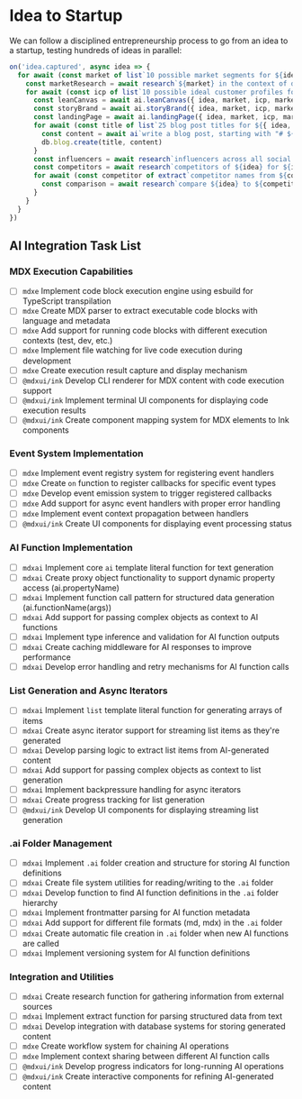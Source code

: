 # Idea to Startup

We can follow a disciplined entrepreneurship process to go from an idea to a startup, testing hundreds of ideas in parallel:

```typescript
on('idea.captured', async idea => {
  for await (const market of list`10 possible market segments for ${idea}`) {
    const marketResearch = await research`${market} in the context of delivering ${idea}`
    for await (const icp of list`10 possible ideal customer profiles for ${{ idea, market, marketResearch }}`) {
      const leanCanvas = await ai.leanCanvas({ idea, market, icp, marketResearch })
      const storyBrand = await ai.storyBrand({ idea, market, icp, marketResearch, leanCanvas })
      const landingPage = await ai.landingPage({ idea, market, icp, marketResearch, leanCanvas, storyBrand })
      for await (const title of list`25 blog post titles for ${{ idea, icp, market, leanCanvas, storyBrand }}`) {
        const content = await ai`write a blog post, starting with "# ${title}"`
        db.blog.create(title, content)
      }
      const influencers = await research`influencers across all social media platforms for ${icp} in ${market}`
      const competitors = await research`competitors of ${idea} for ${icp} in ${market}`
      for await (const competitor of extract`competitor names from ${competitors}`) {
        const comparison = await research`compare ${idea} to ${competitor}`
      }
    }
  }
})
```

## AI Integration Task List

### MDX Execution Capabilities

- [ ] `mdxe` Implement code block execution engine using esbuild for TypeScript transpilation
- [ ] `mdxe` Create MDX parser to extract executable code blocks with language and metadata
- [ ] `mdxe` Add support for running code blocks with different execution contexts (test, dev, etc.)
- [ ] `mdxe` Implement file watching for live code execution during development
- [ ] `mdxe` Create execution result capture and display mechanism
- [ ] `@mdxui/ink` Develop CLI renderer for MDX content with code execution support
- [ ] `@mdxui/ink` Implement terminal UI components for displaying code execution results
- [ ] `@mdxui/ink` Create component mapping system for MDX elements to Ink components

### Event System Implementation

- [ ] `mdxe` Implement event registry system for registering event handlers
- [ ] `mdxe` Create `on` function to register callbacks for specific event types
- [ ] `mdxe` Develop event emission system to trigger registered callbacks
- [ ] `mdxe` Add support for async event handlers with proper error handling
- [ ] `mdxe` Implement event context propagation between handlers
- [ ] `@mdxui/ink` Create UI components for displaying event processing status

### AI Function Implementation

- [ ] `mdxai` Implement core `ai` template literal function for text generation
- [ ] `mdxai` Create proxy object functionality to support dynamic property access (ai.propertyName)
- [ ] `mdxai` Implement function call pattern for structured data generation (ai.functionName(args))
- [ ] `mdxai` Add support for passing complex objects as context to AI functions
- [ ] `mdxai` Implement type inference and validation for AI function outputs
- [ ] `mdxai` Create caching middleware for AI responses to improve performance
- [ ] `mdxai` Develop error handling and retry mechanisms for AI function calls

### List Generation and Async Iterators

- [ ] `mdxai` Implement `list` template literal function for generating arrays of items
- [ ] `mdxai` Create async iterator support for streaming list items as they're generated
- [ ] `mdxai` Develop parsing logic to extract list items from AI-generated content
- [ ] `mdxai` Add support for passing complex objects as context to list generation
- [ ] `mdxai` Implement backpressure handling for async iterators
- [ ] `mdxai` Create progress tracking for list generation
- [ ] `@mdxui/ink` Develop UI components for displaying streaming list generation

### .ai Folder Management

- [ ] `mdxai` Implement `.ai` folder creation and structure for storing AI function definitions
- [ ] `mdxai` Create file system utilities for reading/writing to the `.ai` folder
- [ ] `mdxai` Develop function to find AI function definitions in the `.ai` folder hierarchy
- [ ] `mdxai` Implement frontmatter parsing for AI function metadata
- [ ] `mdxai` Add support for different file formats (md, mdx) in the `.ai` folder
- [ ] `mdxai` Create automatic file creation in `.ai` folder when new AI functions are called
- [ ] `mdxai` Implement versioning system for AI function definitions

### Integration and Utilities

- [ ] `mdxai` Create research function for gathering information from external sources
- [ ] `mdxai` Implement extract function for parsing structured data from text
- [ ] `mdxai` Develop integration with database systems for storing generated content
- [ ] `mdxe` Create workflow system for chaining AI operations
- [ ] `mdxe` Implement context sharing between different AI function calls
- [ ] `@mdxui/ink` Develop progress indicators for long-running AI operations
- [ ] `@mdxui/ink` Create interactive components for refining AI-generated content
